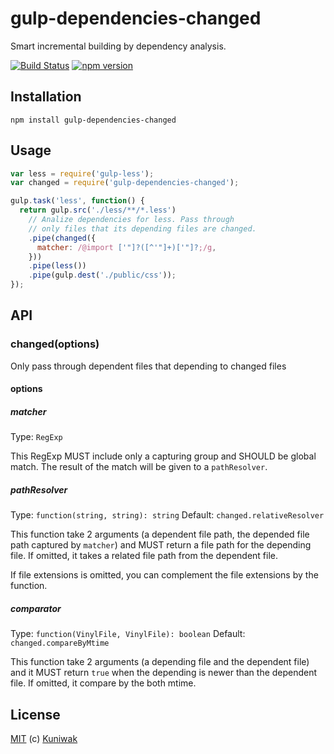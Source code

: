 gulp-dependencies-changed
=========================

Smart incremental building by dependency analysis.

[![Build Status](https://travis-ci.org/Kuniwak/gulp-dependencies-changed.svg?branch=master)](https://travis-ci.org/Kuniwak/gulp-dependencies-changed)
[![npm version](https://badge.fury.io/js/gulp-dependencies-changed.svg)](http://badge.fury.io/js/gulp-dependencies-changed)



Installation
------------

```shell
npm install gulp-dependencies-changed
```


Usage
-----

```javascript
var less = require('gulp-less');
var changed = require('gulp-dependencies-changed');

gulp.task('less', function() {
  return gulp.src('./less/**/*.less')
    // Analize dependencies for less. Pass through
    // only files that its depending files are changed.
    .pipe(changed({
      matcher: /@import ['"]?([^'"]+)['"]?;/g,
    }))
    .pipe(less())
    .pipe(gulp.dest('./public/css'));
});
```


API
---
### changed(options)

Only pass through dependent files that depending to changed files


#### options
##### matcher

Type: `RegExp`

This RegExp MUST include only a capturing group and SHOULD be global match.
The result of the match will be given to a `pathResolver`.


##### pathResolver

Type: `function(string, string): string`
Default: `changed.relativeResolver`

This function take 2 arguments (a dependent file path, the depended file path captured by `matcher`) and MUST return a file path for the depending file.
If omitted, it takes a related file path from the dependent file.

If file extensions is omitted, you can complement the file extensions by the function.


##### comparator

Type: `function(VinylFile, VinylFile): boolean`
Default: `changed.compareByMtime`

This function take 2 arguments (a depending file and the dependent file) and it MUST return `true` when the depending is newer than the dependent file.
If omitted, it compare by the both mtime.


License
-------

[MIT](https://github.com/Kuniwak/gulp-dependencies-changed/blob/master/LICENSE) (c) [Kuniwak](https://github.com/Kuniwak)
